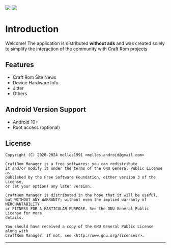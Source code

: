 ![](https://img.shields.io/github/contributors/craftrom/CraftRom-Manager)
![](https://img.shields.io/github/license/craftrom/CraftRom-Manager)

# Introduction
Welcome!  The application is distributed <strong>without ads</strong> and was created solely to simplify the interaction of the community with Craft Rom projects

## Features
* Craft Rom Site News
* Device Hardware Info
* Jitter
* Others


## Android Version Support

- Android 10+
- Root access (optional)

## License

    Copyright (C) 2020-2024 melles1991 <melles.android@gmail.com>

    CraftRom Manager is a free softwares: you can redistribute
    it and/or modify it under the terms of the GNU General Public License as
    published by the Free Software Foundation, either version 3 of the License,
    or (at your option) any later version.

    CraftRom Manager is distributed in the hope that it will be useful,
    but WITHOUT ANY WARRANTY; without even the implied warranty of MERCHANTABILITY
    or FITNESS FOR A PARTICULAR PURPOSE. See the GNU General Public License for more
    details.

    You should have received a copy of the GNU General Public License along with
    CraftRom Manager. If not, see <http://www.gnu.org/licenses/>.

***** ***** ***** ***** ***** ***** ***** ***** ***** ***** *****
